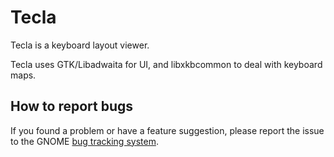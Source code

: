# Tecla

Tecla is a keyboard layout viewer.

Tecla uses GTK/Libadwaita for UI, and libxkbcommon to deal with keyboard maps.

## How to report bugs

If you found a problem or have a feature suggestion, please report the
issue to the GNOME [bug tracking system](https://gitlab.gnome.org/GNOME/tecla/issues).
